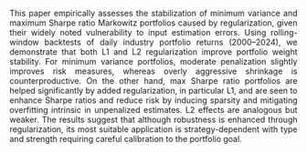 <p style='text-align: justify'>
This paper empirically assesses the stabilization of minimum variance and maximum Sharpe ratio Markowitz portfolios caused by regularization, given their widely noted vulnerability to input estimation errors. Using rolling-window backtests of daily industry portfolio returns (2000–2024), we demonstrate that both L1 and L2 regularization improve portfolio weight stability. For minimum variance portfolios, moderate penalization slightly improves risk measures, whereas overly aggressive shrinkage is counterproductive. On the other hand, max Sharpe ratio portfolios are helped significantly by added regularization, in particular L1, and are seen to enhance Sharpe ratios and reduce risk by inducing sparsity and mitigating overfitting intrinsic in unpenalized estimates. L2 effects are analogous but weaker. The results suggest that although robustness is enhanced through regularization, its most suitable application is strategy-dependent with type and strength requiring careful calibration to the portfolio goal.
</p>
